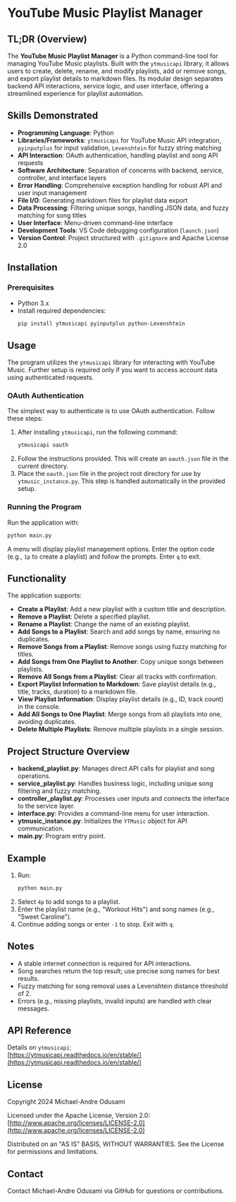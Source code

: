 # YouTube Music Playlist Manager

## TL;DR (Overview)
The **YouTube Music Playlist Manager** is a Python command-line tool for managing YouTube Music playlists. Built with the `ytmusicapi` library, it allows users to create, delete, rename, and modify playlists, add or remove songs, and export playlist details to markdown files. Its modular design separates backend API interactions, service logic, and user interface, offering a streamlined experience for playlist automation.

## Skills Demonstrated
- **Programming Language**: Python
- **Libraries/Frameworks**: `ytmusicapi` for YouTube Music API integration, `pyinputplus` for input validation, `Levenshtein` for fuzzy string matching
- **API Interaction**: OAuth authentication, handling playlist and song API requests
- **Software Architecture**: Separation of concerns with backend, service, controller, and interface layers
- **Error Handling**: Comprehensive exception handling for robust API and user input management
- **File I/O**: Generating markdown files for playlist data export
- **Data Processing**: Filtering unique songs, handling JSON data, and fuzzy matching for song titles
- **User Interface**: Menu-driven command-line interface
- **Development Tools**: VS Code debugging configuration (`launch.json`)
- **Version Control**: Project structured with `.gitignore` and Apache License 2.0

## Installation

### Prerequisites
- Python 3.x
- Install required dependencies:
  ```bash
  pip install ytmusicapi pyinputplus python-Levenshtein
  ```

## Usage
The program utilizes the `ytmusicapi` library for interacting with YouTube Music. Further setup is required only if you want to access account data using authenticated requests.

### OAuth Authentication
The simplest way to authenticate is to use OAuth authentication. Follow these steps:
1. After installing `ytmusicapi`, run the following command:
   ```bash
   ytmusicapi oauth
   ```
2. Follow the instructions provided. This will create an `oauth.json` file in the current directory.
3. Place the `oauth.json` file in the project root directory for use by `ytmusic_instance.py`. This step is handled automatically in the provided setup.

### Running the Program
Run the application with:
```bash
python main.py
```
A menu will display playlist management options. Enter the option code (e.g., `1p` to create a playlist) and follow the prompts. Enter `q` to exit.

## Functionality
The application supports:
- **Create a Playlist**: Add a new playlist with a custom title and description.
- **Remove a Playlist**: Delete a specified playlist.
- **Rename a Playlist**: Change the name of an existing playlist.
- **Add Songs to a Playlist**: Search and add songs by name, ensuring no duplicates.
- **Remove Songs from a Playlist**: Remove songs using fuzzy matching for titles.
- **Add Songs from One Playlist to Another**: Copy unique songs between playlists.
- **Remove All Songs from a Playlist**: Clear all tracks with confirmation.
- **Export Playlist Information to Markdown**: Save playlist details (e.g., title, tracks, duration) to a markdown file.
- **View Playlist Information**: Display playlist details (e.g., ID, track count) in the console.
- **Add All Songs to One Playlist**: Merge songs from all playlists into one, avoiding duplicates.
- **Delete Multiple Playlists**: Remove multiple playlists in a single session.

## Project Structure Overview
- **backend_playlist.py**: Manages direct API calls for playlist and song operations.
- **service_playlist.py**: Handles business logic, including unique song filtering and fuzzy matching.
- **controller_playlist.py**: Processes user inputs and connects the interface to the service layer.
- **interface.py**: Provides a command-line menu for user interaction.
- **ytmusic_instance.py**: Initializes the `YTMusic` object for API communication.
- **main.py**: Program entry point.

## Example
1. Run:
   ```bash
   python main.py
   ```
2. Select `4p` to add songs to a playlist.
3. Enter the playlist name (e.g., "Workout Hits") and song names (e.g., "Sweet Caroline").
4. Continue adding songs or enter `-1` to stop. Exit with `q`.

## Notes
- A stable internet connection is required for API interactions.
- Song searches return the top result; use precise song names for best results.
- Fuzzy matching for song removal uses a Levenshtein distance threshold of 2.
- Errors (e.g., missing playlists, invalid inputs) are handled with clear messages.

## API Reference
Details on `ytmusicapi`:  
[https://ytmusicapi.readthedocs.io/en/stable/](https://ytmusicapi.readthedocs.io/en/stable/)

## License
Copyright 2024 Michael-Andre Odusami

Licensed under the Apache License, Version 2.0:  
[http://www.apache.org/licenses/LICENSE-2.0](http://www.apache.org/licenses/LICENSE-2.0)

Distributed on an "AS IS" BASIS, WITHOUT WARRANTIES. See the License for permissions and limitations.

## Contact
Contact Michael-Andre Odusami via GitHub for questions or contributions.

